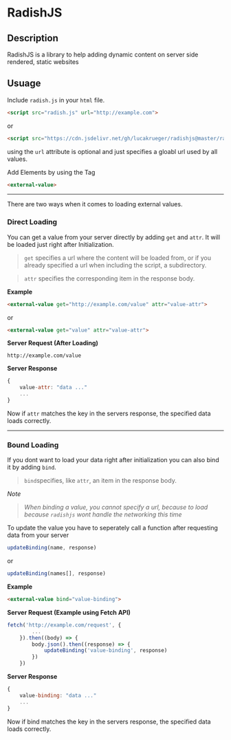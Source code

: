 # RadishJS

## Description

RadishJS is a library to help adding dynamic content on server side rendered, static websites

## Usuage

Include `radish.js` in your `html` file.

```html
<script src="radish.js" url="http://example.com">
```

or

```html
<script src="https://cdn.jsdelivr.net/gh/lucakrueger/radishjs@master/radish.js" url="http://example.com">
```

using the `url` attribute is optional and just specifies a gloabl url used by all values.

Add Elements by using the Tag
```html
<external-value>
```

<hr>

There are two ways when it comes to loading external values.

### Direct Loading

You can get a value from your server directly by adding `get` and `attr`.
It will be loaded just right after Initialization.

> `get` specifies a url where the content will be loaded from, or if you already specified a url when including the script, a subdirectory.

> `attr` specifies the corresponding item in the response body.

**Example**

```html
<external-value get="http://example.com/value" attr="value-attr">
````
or
```html
<external-value get="value" attr="value-attr">
````

**Server Request (After Loading)**
```url
http://example.com/value
```

**Server Response**
```js
{
    value-attr: "data ..."
    ...
}
```

Now if `attr` matches the key in the servers response, the specified data loads correctly.

<hr>

### Bound Loading

If you dont want to load your data right after initialization you can also bind it by adding `bind`.

> `bind`specifies, like `attr`, an item in the response body.

*Note*
> *When binding a value, you cannot specify a url, because to load because `radishjs` wont handle the networking this time*

To update the value you have to seperately call a function after requesting data from your server

```js
updateBinding(name, response)
```

or

```js
updateBinding(names[], response)
```

**Example**
```html
<external-value bind="value-binding">
```

**Server Request (Example using Fetch API)**
```js
fetch('http://example.com/request', {
        ...
    }).then((body) => {
        body.json().then((response) => {
            updateBinding('value-binding', response)
        })
    })
```

**Server Response**
```js
{
    value-binding: "data ..."
    ...
}
```

Now if bind matches the key in the servers response, the specified data loads correctly.
